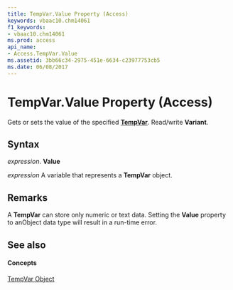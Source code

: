 ```yaml
---
title: TempVar.Value Property (Access)
keywords: vbaac10.chm14061
f1_keywords:
- vbaac10.chm14061
ms.prod: access
api_name:
- Access.TempVar.Value
ms.assetid: 3bb66c34-2975-451e-6634-c23977753cb5
ms.date: 06/08/2017
---
```



# TempVar.Value Property (Access)

Gets or sets the value of the specified **[TempVar](tempvar-object-access.md)**. Read/write **Variant**.


## Syntax

 _expression_. **Value**

 _expression_ A variable that represents a **TempVar** object.


## Remarks

A **TempVar** can store only numeric or text data. Setting the **Value** property to anObject data type will result in a run-time error.


## See also


#### Concepts


[TempVar Object](tempvar-object-access.md)

